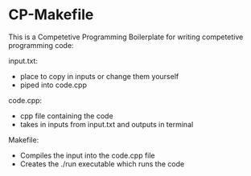 # CP-Makefile
This is a Competetive Programming Boilerplate for writing competetive programming code:

input.txt:
- place to copy in inputs or change them yourself
- piped into code.cpp

code.cpp:
- cpp file containing the code
- takes in inputs from input.txt and outputs in terminal

Makefile:
- Compiles the input into the code.cpp file
- Creates the ./run executable which runs the code
